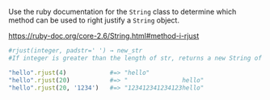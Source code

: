 Use the ruby documentation for the `String` class to determine which method can be used to right justify a `String` object.

https://ruby-doc.org/core-2.6/String.html#method-i-rjust



```ruby
#rjust(integer, padstr=' ') → new_str
#If integer is greater than the length of str, returns a new String of length integer with str right justified and padded with padstr; otherwise, returns str.

"hello".rjust(4)            #=> "hello"
"hello".rjust(20)           #=> "               hello"
"hello".rjust(20, '1234')   #=> "123412341234123hello"
```



